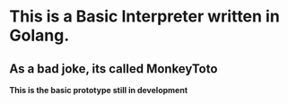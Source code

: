 # This is a Basic Interpreter written in Golang.
## As a bad joke, its called MonkeyToto

**This is the basic prototype still in development**
